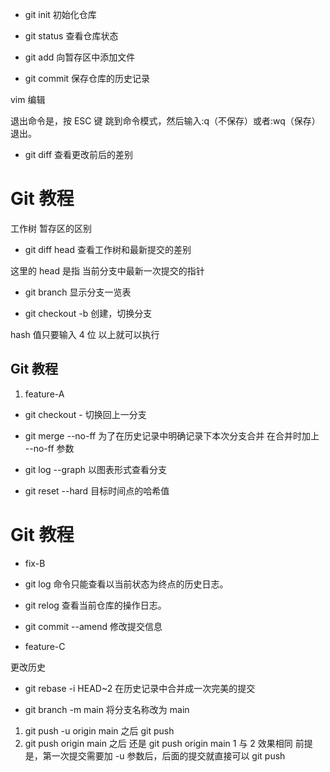 - git init 初始化仓库

- git status 查看仓库状态

- git add 向暂存区中添加文件

- git commit 保存仓库的历史记录

vim 编辑

退出命令是，按 ESC 键 跳到命令模式，然后输入:q（不保存）或者:wq（保存） 退出。

- git diff 查看更改前后的差别

# Git 教程

工作树 暂存区的区别

- git diff head 查看工作树和最新提交的差别

这里的 head 是指 当前分支中最新一次提交的指针

- git branch 显示分支一览表

- git checkout -b 创建，切换分支

hash 值只要输入 4 位 以上就可以执行

## Git 教程

1. feature-A

- git checkout - 切换回上一分支

- git merge --no-ff 为了在历史记录中明确记录下本次分支合并 在合并时加上 --no-ff 参数

- git log --graph 以图表形式查看分支

- git reset --hard 目标时间点的哈希值

# Git 教程

- fix-B

- git log 命令只能查看以当前状态为终点的历史日志。
- git relog 查看当前仓库的操作日志。

- git commit --amend 修改提交信息

- feature-C

更改历史

- git rebase -i HEAD~2 在历史记录中合并成一次完美的提交

- git branch -m main 将分支名称改为 main

1.  git push -u origin main 之后 git push
2.  git push origin main 之后 还是 git push origin main
    1 与 2 效果相同
    前提是，第一次提交需要加 -u 参数后，后面的提交就直接可以 git push
